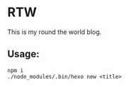 # RTW

This is my round the world blog.

## Usage:

```
npm i
./node_modules/.bin/hexo new <title>
```
